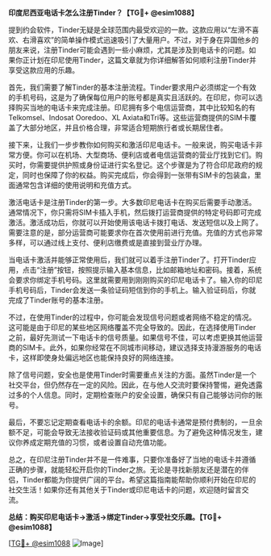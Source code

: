 **印度尼西亚电话卡怎么注册Tinder？【TG💪+ @esim1088】**

提到约会软件，Tinder无疑是全球范围内最受欢迎的一款。这款应用以“左滑不喜欢、右滑喜欢”的简单操作模式迅速吸引了大量用户。不过，对于身在异国他乡的朋友来说，注册Tinder可能会遇到一些小麻烦，尤其是涉及到电话卡的问题。如果你正计划在印尼使用Tinder，这篇文章就为你详细解答如何顺利注册Tinder并享受这款应用的乐趣。

首先，我们需要了解Tinder的基本注册流程。Tinder要求用户必须绑定一个有效的手机号码，这是为了确保每位用户的账号都是真实且活跃的。在印尼，你可以选择购买当地的电话卡来完成注册。印尼拥有多个电信运营商，其中比较知名的有Telkomsel、Indosat Ooredoo、XL Axiata和Tri等。这些运营商提供的SIM卡覆盖了大部分地区，并且价格合理，非常适合短期旅行者或长期居住者。

接下来，让我们一步步教你如何购买和激活印尼电话卡。一般来说，购买电话卡非常方便。你可以在机场、大型商场、便利店或者电信运营商的营业厅找到它们。购买时，你需要提供护照或身份证进行实名登记。这个步骤是为了符合印尼政府的规定，同时也保障了你的权益。购买完成后，你会得到一张带有SIM卡的包装盒，里面通常包含详细的使用说明和充值方式。

激活电话卡是注册Tinder的第一步。大多数印尼电话卡在购买后需要手动激活。通常情况下，你只需将SIM卡插入手机，然后拨打运营商提供的特定号码即可完成激活。激活成功后，你就可以开始使用该电话卡拨打电话、发送短信以及上网了。需要注意的是，部分运营商可能要求你在首次使用前进行充值。充值的方式也非常多样，可以通过线上支付、便利店缴费或是直接到营业厅办理。

当电话卡激活并能够正常使用后，我们就可以着手注册Tinder了。打开Tinder应用，点击“注册”按钮，按照提示输入基本信息，比如邮箱地址和密码。接着，系统会要求你绑定手机号码。这里就需要用到刚刚购买的印尼电话卡了。输入你的印尼手机号码后，Tinder会发送一条验证码短信到你的手机上。输入验证码后，你就完成了Tinder账号的基本注册。

不过，在使用Tinder的过程中，你可能会发现信号问题或者网络不稳定的情况。这可能是由于印尼的某些地区网络覆盖不完全导致的。因此，在选择使用Tinder之前，最好先测试一下电话卡的信号质量。如果信号不佳，可以考虑更换其他运营商的SIM卡。此外，如果你经常在不同城市间移动，建议选择支持漫游服务的电话卡，这样即使身处偏远地区也能保持良好的网络连接。

除了信号问题，安全也是使用Tinder时需要重点关注的方面。虽然Tinder是一个社交平台，但仍然存在一定的风险。因此，在与他人交流时要保持警惕，避免透露过多的个人信息。同时，定期检查账户的安全设置，确保只有自己能够访问你的账号。

最后，不要忘记定期查看电话卡的余额。印尼的电话卡通常是预付费制的，一旦余额不足，可能会导致无法接收验证码或其他重要信息。为了避免这种情况发生，建议你养成定期充值的习惯，或者设置自动充值功能。

总之，在印尼注册Tinder并不是一件难事，只要你准备好了当地的电话卡并遵循正确的步骤，就能轻松开启你的Tinder之旅。无论是寻找新朋友还是潜在的伴侣，Tinder都能为你提供广阔的平台。希望这篇指南能帮助你顺利开始在印尼的社交生活！如果你还有其他关于Tinder或印尼电话卡的问题，欢迎随时留言交流。

**总结：购买印尼电话卡→激活→绑定Tinder→享受社交乐趣。【TG💪+ @esim1088】**

[[TG💪+ @esim1088](https://t.me/s/esim1088) ![Image](https://i.postimg.cc/4NQfJmqS/Snipaste-2025-05-13-00-14-12.png)]